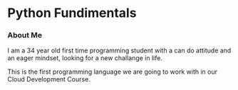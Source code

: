 # Python Fundimentals

### About Me 
I am a 34 year old first time programming student with a can do attitude and an eager mindset, looking for a new challange in life.

This is the first programming language we are going to work with in our Cloud Development Course. 
#
